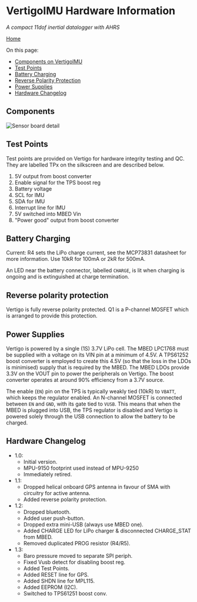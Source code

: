 # VertigoIMU Hardware Information

_A compact 11dof inertial datalogger with AHRS_

[Home](index.md)

On this page:
* [Components on VertigoIMU](#diag)
* [Test Points](#tp)
* [Battery Charging](#charge)
* [Reverse Polarity Protection](#rp)
* [Power Supplies](#psu)
* [Hardware Changelog](#hwchangelog)

## <a name="diag"></a>Components

![Sensor board detail](sensor-components.jpg)

## <a name="tp"></a>Test Points

Test points are provided on Vertigo for hardware integrity testing and QC. They
are labelled TPx on the silkscreen and are described below.

1. 5V output from boost converter
2. Enable signal for the TPS boost reg
3. Battery voltage
4. SCL for IMU
5. SDA for IMU
6. Interrupt line for IMU
7. 5V switched into MBED Vin
8. "Power good" output from boost converter

## <a name="charge"></a>Battery Charging

Current: R4 sets the LiPo charge current, see the MCP73831 datasheet for more
information. Use 10kR for 100mA or 2kR for 500mA.

An LED near the battery connector, labelled `CHARGE`, is lit when charging is
ongoing and is extinguished at charge termination.

## <a name="rp"></a>Reverse polarity protection

Vertigo is fully reverse polarity protected. Q1 is a P-channel MOSFET which is
arranged to provide this protection.

## <a name="psu"></a>Power Supplies

Vertigo is powered by a single (1S) 3.7V LiPo cell. The MBED LPC1768 must be
supplied with a voltage on its VIN pin at a minimum of 4.5V. A TPS61252 boost
converter is employed to create this 4.5V (so that the loss in the LDOs is
minimised) supply that is required by the MBED. The MBED LDOs provide 3.3V on
the VOUT pin to power the peripherals on Vertigo. The boost converter operates
at around 90% efficiency from a 3.7V source. 

The enable (`EN`) pin on the TPS is typically weakly tied (10kR) to `VBATT`,
which keeps the regulator enabled. An N-channel MOSFET is connected between
`EN` and `GND`, with its gate tied to `VUSB`. This means that when the MBED is
plugged into USB, the TPS regulator is disabled and Vertigo is powered solely
through the USB connection to allow the battery to be charged.

## <a name="hwchangelog"></a>Hardware Changelog

* 1.0: 
    * Initial version.
    * MPU-9150 footprint used instead of MPU-9250
    * Immediately retired.
* 1.1:
    * Dropped helical onboard GPS antenna in favour of SMA with circuitry for active antenna.
    * Added reverse polarity protection.
* 1.2: 
    * Dropped bluetooth.
    * Added user push-button.
    * Dropped extra mini-USB (always use MBED one).
    * Added CHARGE LED for LiPo charger & disconnected CHARGE_STAT from MBED.
    * Removed duplicated PROG resistor (R4/R5).
* 1.3:
    * Baro pressure moved to separate SPI periph.
    * Fixed Vusb detect for disabling boost reg.
    * Added Test Points.
    * Added RESET line for GPS.
    * Added SHDN line for MPL115.
    * Added EEPROM (I2C).
    * Switched to TPS61251 boost conv.
